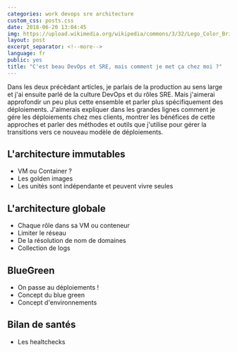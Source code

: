 ```yaml
---
categories: work devops sre architecture
custom_css: posts.css
date: 2018-06-20 13:04:45
img: https://upload.wikimedia.org/wikipedia/commons/3/32/Lego_Color_Bricks.jpg
layout: post
excerpt_separator: <!--more-->
language: fr
public: yes
title: "C'est beau DevOps et SRE, mais comment je met ça chez moi ?"
---
```


Dans les deux précèdant articles, je parlais de la production au sens large et
j'ai ensuite parlé de la culture DevOps et du rôles SRE. Mais j'aimerai
approfondir un peu plus cette ensemble et parler plus spécifiquement des
déploiements. J'aimerais expliquer dans les grandes lignes comment je gére les
déploiements chez mes clients, montrer les bénéfices de cette approches et
parler des méthodes et outils que j'utilise pour gérer la transitions vers ce
nouveau modèle de déploiements.

<!--more-->

## L'architecture immutables

* VM ou Container ?
* Les golden images
* Les unités sont indépendante et peuvent vivre seules

## L'architecture globale

* Chaque rôle dans sa VM ou conteneur
* Limiter le réseau
* De la résolution de nom de domaines
* Collection de logs

## BlueGreen

* On passe au déploiements !
* Concept du blue green
* Concept d'environnements

## Bilan de santés

* Les healtchecks
